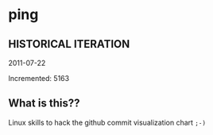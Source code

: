 # ping

## HISTORICAL ITERATION
2011-07-22

Incremented: 5163

## What is this?? 
Linux skills to hack the github commit visualization chart `;-)`
